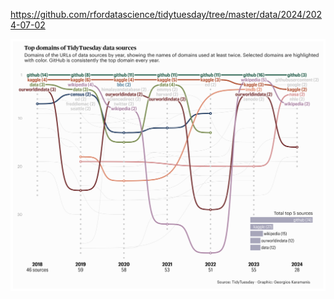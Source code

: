 https://github.com/rfordatascience/tidytuesday/tree/master/data/2024/2024-07-02

![](plots/tt_datasets.png)
